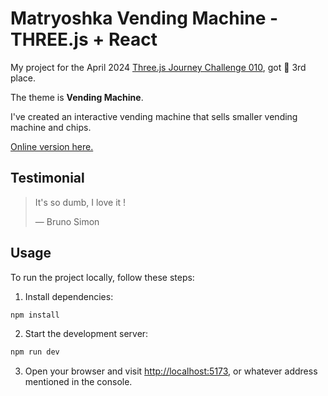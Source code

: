 # Matryoshka Vending Machine - THREE.js + React

My project for the April 2024 [Three.js Journey Challenge 010](https://threejs-journey.com/challenges/vending-machine), got 🥉 3rd place.

The theme is **Vending Machine**.

I've created an interactive vending machine that sells smaller vending machine and chips.

[Online version here.](https://tchandelle.gitlab.io/threejs-vending-machine)

## Testimonial

> It's so dumb, I love it !
>
> — Bruno Simon

## Usage

To run the project locally, follow these steps:

1. Install dependencies:

```sh
npm install
```

2. Start the development server:

```sh
npm run dev
```

3. Open your browser and visit [http://localhost:5173](http://localhost:5173), or whatever address mentioned in the console.

